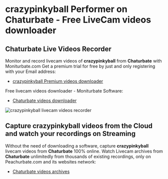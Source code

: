 # crazypinkyball Performer on Chaturbate - Free LiveCam videos downloader

## Chaturbate Live Videos Recorder

Monitor and record livecam videos of **crazypinkyball** from **Chaturbate** with Moniturbate.com
Get a premium trial for free by just and only registering with your Email address:
* [crazypinkyball Premium videos downloader](https://moniturbate.com/request-demo-licence-key.html)

Free livecam videos downloader - Moniturbate Software:
* [Chaturbate videos downloader](https://moniturbate.com/moniturbate-download-software.html)

![crazypinkyball livecam videos recorder](https://peachurnet.com/templates/moniturbate-software.png)


## Capture crazypinkyball videos from the Cloud and watch your recordings on Streaming

Without the need of downloading a software, capture **crazypinkyball** livecam videos from **Chaturbate** 100% online.
Watch Livecam archives from **Chaturbate** unlimitedly from thousands of existing recordings, only on Peachurbate.com and its websites network:
* [Chaturbate videos archives](https://peachurnet.com/)